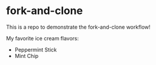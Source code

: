# fork-and-clone
This is a repo to demonstrate the fork-and-clone workflow!

My favorite ice cream flavors:

- Peppermint Stick
- Mint Chip
